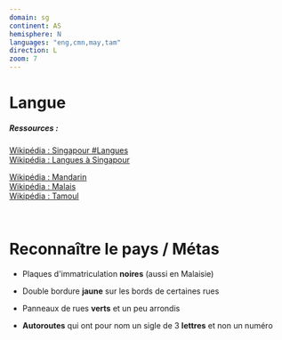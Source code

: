 ```yaml
---
domain: sg
continent: AS
hemisphere: N
languages: "eng,cmn,may,tam"
direction: L
zoom: 7
---
```


# Langue

##### Ressources :

[Wikipédia : Singapour #Langues](https://fr.wikipedia.org/wiki/Singapour#Langues)  
[Wikipédia : Langues à Singapour](https://fr.wikipedia.org/wiki/Langues_%C3%A0_Singapour)

[Wikipédia : Mandarin](https://fr.wikipedia.org/wiki/Mandarin_(langue))  
[Wikipédia : Malais](https://fr.wikipedia.org/wiki/Malais_(langue))  
[Wikipédia : Tamoul](https://fr.wikipedia.org/wiki/Tamoul)

<br/>

# Reconnaître le pays / Métas

- Plaques d'immatriculation **noires** (aussi en Malaisie)
- Double bordure **jaune** sur les bords de certaines rues  
  <custom-iframe margin-top-bottom link="https://www.google.com/maps/embed?pb=!4v1612634427531!6m8!1m7!1s7c9Wn3gkBf9jAs-qjzd6uQ!2m2!1d1.299760923516337!2d103.832533753623!3f99.62035211127365!4f-0.7129010466058929!5f0.7820865974627469"></custom-iframe>

- Panneaux de rues **verts** et un peu arrondis  
  <custom-iframe margin-top-bottom link="https://www.google.com/maps/embed?pb=!4v1612634176837!6m8!1m7!1sflgrs5tQkD9uNKeU8HGIJQ!2m2!1d1.3541279236793!2d103.8592844002979!3f232.2019481671425!4f-2.9814088615097063!5f0.43848548380074054"></custom-iframe>
- **Autoroutes** qui ont pour nom un sigle de 3 **lettres** et non un numéro

